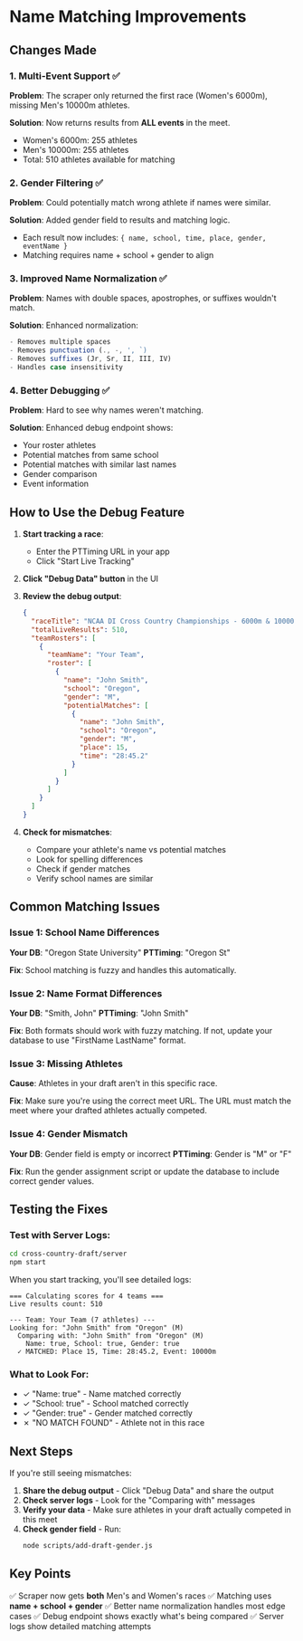 # Name Matching Improvements

## Changes Made

### 1. **Multi-Event Support** ✅
**Problem**: The scraper only returned the first race (Women's 6000m), missing Men's 10000m athletes.

**Solution**: Now returns results from **ALL events** in the meet.
- Women's 6000m: 255 athletes
- Men's 10000m: 255 athletes
- Total: 510 athletes available for matching

### 2. **Gender Filtering** ✅
**Problem**: Could potentially match wrong athlete if names were similar.

**Solution**: Added gender field to results and matching logic.
- Each result now includes: `{ name, school, time, place, gender, eventName }`
- Matching requires name + school + gender to align

### 3. **Improved Name Normalization** ✅
**Problem**: Names with double spaces, apostrophes, or suffixes wouldn't match.

**Solution**: Enhanced normalization:
```javascript
- Removes multiple spaces
- Removes punctuation (., -, ', `)
- Removes suffixes (Jr, Sr, II, III, IV)
- Handles case insensitivity
```

### 4. **Better Debugging** ✅
**Problem**: Hard to see why names weren't matching.

**Solution**: Enhanced debug endpoint shows:
- Your roster athletes
- Potential matches from same school
- Potential matches with similar last names
- Gender comparison
- Event information

## How to Use the Debug Feature

1. **Start tracking a race**:
   - Enter the PTTiming URL in your app
   - Click "Start Live Tracking"

2. **Click "Debug Data" button** in the UI

3. **Review the debug output**:
   ```json
   {
     "raceTitle": "NCAA DI Cross Country Championships - 6000m & 10000m",
     "totalLiveResults": 510,
     "teamRosters": [
       {
         "teamName": "Your Team",
         "roster": [
           {
             "name": "John Smith",
             "school": "Oregon",
             "gender": "M",
             "potentialMatches": [
               {
                 "name": "John Smith",
                 "school": "Oregon",
                 "gender": "M",
                 "place": 15,
                 "time": "28:45.2"
               }
             ]
           }
         ]
       }
     ]
   }
   ```

4. **Check for mismatches**:
   - Compare your athlete's name vs potential matches
   - Look for spelling differences
   - Check if gender matches
   - Verify school names are similar

## Common Matching Issues

### Issue 1: School Name Differences
**Your DB**: "Oregon State University"
**PTTiming**: "Oregon St"

**Fix**: School matching is fuzzy and handles this automatically.

### Issue 2: Name Format Differences
**Your DB**: "Smith, John"
**PTTiming**: "John Smith"

**Fix**: Both formats should work with fuzzy matching. If not, update your database to use "FirstName LastName" format.

### Issue 3: Missing Athletes
**Cause**: Athletes in your draft aren't in this specific race.

**Fix**: Make sure you're using the correct meet URL. The URL must match the meet where your drafted athletes actually competed.

### Issue 4: Gender Mismatch
**Your DB**: Gender field is empty or incorrect
**PTTiming**: Gender is "M" or "F"

**Fix**: Run the gender assignment script or update the database to include correct gender values.

## Testing the Fixes

### Test with Server Logs:
```bash
cd cross-country-draft/server
npm start
```

When you start tracking, you'll see detailed logs:
```
=== Calculating scores for 4 teams ===
Live results count: 510

--- Team: Your Team (7 athletes) ---
Looking for: "John Smith" from "Oregon" (M)
  Comparing with: "John Smith" from "Oregon" (M)
    Name: true, School: true, Gender: true
  ✓ MATCHED: Place 15, Time: 28:45.2, Event: 10000m
```

### What to Look For:
- ✓ "Name: true" - Name matched correctly
- ✓ "School: true" - School matched correctly
- ✓ "Gender: true" - Gender matched correctly
- ✗ "NO MATCH FOUND" - Athlete not in this race

## Next Steps

If you're still seeing mismatches:

1. **Share the debug output** - Click "Debug Data" and share the output
2. **Check server logs** - Look for the "Comparing with" messages
3. **Verify your data** - Make sure athletes in your draft actually competed in this meet
4. **Check gender field** - Run:
   ```bash
   node scripts/add-draft-gender.js
   ```

## Key Points

✅ Scraper now gets **both** Men's and Women's races
✅ Matching uses **name + school + gender**
✅ Better name normalization handles most edge cases
✅ Debug endpoint shows exactly what's being compared
✅ Server logs show detailed matching attempts
